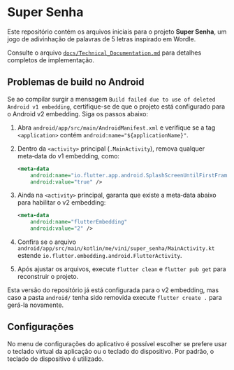 # Super Senha

Este repositório contém os arquivos iniciais para o projeto **Super Senha**, um jogo de adivinhação de palavras de 5 letras inspirado em Wordle.

Consulte o arquivo [`docs/Technical_Documentation.md`](docs/Technical_Documentation.md) para detalhes completos de implementação.

## Problemas de build no Android
Se ao compilar surgir a mensagem `Build failed due to use of deleted Android v1 embedding`, certifique-se de que o projeto está configurado para o Android v2 embedding. Siga os passos abaixo:

1. Abra `android/app/src/main/AndroidManifest.xml` e verifique se a tag `<application>` contém `android:name="${applicationName}"`.
2. Dentro da `<activity>` principal (`.MainActivity`), remova qualquer meta‑data do v1 embedding, como:

   ```xml
   <meta-data
       android:name="io.flutter.app.android.SplashScreenUntilFirstFrame"
       android:value="true" />
   ```

3. Ainda na `<activity>` principal, garanta que existe a meta‑data abaixo para habilitar o v2 embedding:

   ```xml
   <meta-data
       android:name="flutterEmbedding"
       android:value="2" />
   ```

4. Confira se o arquivo `android/app/src/main/kotlin/me/vini/super_senha/MainActivity.kt` estende `io.flutter.embedding.android.FlutterActivity`.
5. Após ajustar os arquivos, execute `flutter clean` e `flutter pub get` para reconstruir o projeto.

Esta versão do repositório já está configurada para o v2 embedding, mas caso a pasta `android/` tenha sido removida execute `flutter create .` para gerá-la novamente.

## Configurações

No menu de configurações do aplicativo é possível escolher se prefere usar o teclado virtual da aplicação ou o teclado do dispositivo. Por padrão, o teclado do dispositivo é utilizado.
